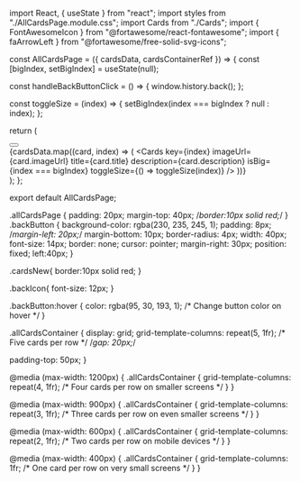 import React, { useState } from "react";
import styles from "./AllCardsPage.module.css";
import Cards from "./Cards";
import { FontAwesomeIcon } from "@fortawesome/react-fontawesome";
import { faArrowLeft } from "@fortawesome/free-solid-svg-icons";

const AllCardsPage = ({ cardsData, cardsContainerRef }) => {
  const [bigIndex, setBigIndex] = useState(null);

  const handleBackButtonClick = () => {
    window.history.back();
  };

  const toggleSize = (index) => {
    setBigIndex(index === bigIndex ? null : index);
  };

  return (
    <div className={styles.allCardsPage}>
      <button onClick={handleBackButtonClick} className={styles.backButton}>
        <FontAwesomeIcon icon={faArrowLeft} />
      </button>
      <div className={styles.allCardsContainer} ref={cardsContainerRef}>
        {cardsData.map((card, index) => (
          <Cards
            key={index}
            imageUrl={card.imageUrl}
            title={card.title}
            description={card.description}
            isBig={index === bigIndex}
            toggleSize={() => toggleSize(index)}
          />
        ))}
      </div>
    </div>
  );
};

export default AllCardsPage;


.allCardsPage {
  padding: 20px;
  margin-top: 40px;
  /*border:10px solid red;*/
}
.backButton {
  background-color: rgba(230, 235, 245, 1);
    padding: 8px;
    /*margin-left: 20px;*/
    margin-bottom: 10px;
    border-radius: 4px;
    width: 40px;
    font-size: 14px;
    border: none;
    cursor: pointer;
    margin-right: 30px;
    position: fixed;
    left:40px;
}

.cardsNew{
  border:10px solid red;
}

.backIcon{
  font-size: 12px;
}

.backButton:hover {
  color: rgba(95, 30, 193, 1); /* Change button color on hover */
}

.allCardsContainer {
  display: grid;
  grid-template-columns: repeat(5, 1fr); /* Five cards per row */
  /*gap: 20px;*/

  padding-top: 50px;
}



@media (max-width: 1200px) {
  .allCardsContainer {
    grid-template-columns: repeat(4, 1fr); /* Four cards per row on smaller screens */
  }
}

@media (max-width: 900px) {
  .allCardsContainer {
    grid-template-columns: repeat(3, 1fr); /* Three cards per row on even smaller screens */
  }
}

@media (max-width: 600px) {
  .allCardsContainer {
    grid-template-columns: repeat(2, 1fr); /* Two cards per row on mobile devices */
  }
}

@media (max-width: 400px) {
  .allCardsContainer {
    grid-template-columns: 1fr; /* One card per row on very small screens */
  }
}
